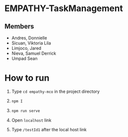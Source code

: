 # EMPATHY-TaskManagement

## Members
- Andres, Donnielle
- Sicuan, Viktoria Lila
- Limjoco, Jared
- Nieva, Samuel Derrick
- Umpad Sean

# How to run
1. Type ```cd empathy-mco``` in the project directory

2. ```bash
   npm I

3. ```bash
   npm run serve

4. Open ```localhost``` link

5. Type ```/testId1``` after the local host link
